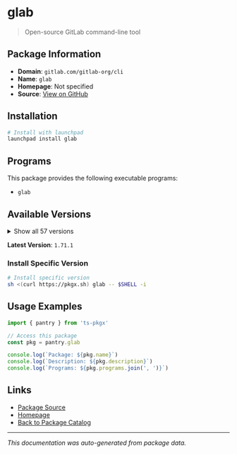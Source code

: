 # glab

> Open-source GitLab command-line tool

## Package Information

- **Domain**: `gitlab.com/gitlab-org/cli`
- **Name**: `glab`
- **Homepage**: Not specified
- **Source**: [View on GitHub](https://github.com/pkgxdev/pantry/tree/main/projects/gitlab.com/gitlab-org/cli/package.yml)

## Installation

```bash
# Install with launchpad
launchpad install glab
```

## Programs

This package provides the following executable programs:

- `glab`

## Available Versions

<details>
<summary>Show all 57 versions</summary>

- `1.71.1`, `1.71.0`, `1.70.0`, `1.69.0`, `1.68.0`
- `1.67.0`, `1.66.0`, `1.65.0`, `1.64.0`, `1.63.0`
- `1.62.0`, `1.61.0`, `1.60.2`, `1.60.1`, `1.60.0`
- `1.59.2`, `1.59.1`, `1.59.0`, `1.58.0`, `1.57.0`
- `1.56.0`, `1.55.0`, `1.54.0`, `1.53.0`, `1.52.0`
- `1.51.0`, `1.50.0`, `1.49.0`, `1.48.0`, `1.47.0`
- `1.46.1`, `1.46.0`, `1.45.0`, `1.44.1`, `1.44.0`
- `1.43.0`, `1.42.0`, `1.41.0`, `1.40.0`, `1.39.0`
- `1.38.0`, `1.37.0`, `1.36.0`, `1.35.0`, `1.34.0`
- `1.33.0`, `1.32.0`, `1.31.0`, `1.30.0`, `1.29.4`
- `1.29.3`, `1.29.2`, `1.29.1`, `1.29.0`, `1.26.0`
- `1.25.2`, `1.25.1`

</details>

**Latest Version**: `1.71.1`

### Install Specific Version

```bash
# Install specific version
sh <(curl https://pkgx.sh) glab -- $SHELL -i
```

## Usage Examples

```typescript
import { pantry } from 'ts-pkgx'

// Access this package
const pkg = pantry.glab

console.log(`Package: ${pkg.name}`)
console.log(`Description: ${pkg.description}`)
console.log(`Programs: ${pkg.programs.join(', ')}`)
```

## Links

- [Package Source](https://github.com/pkgxdev/pantry/tree/main/projects/gitlab.com/gitlab-org/cli/package.yml)
- [Homepage](#)
- [Back to Package Catalog](../../../../package-catalog.md)

---

*This documentation was auto-generated from package data.*
